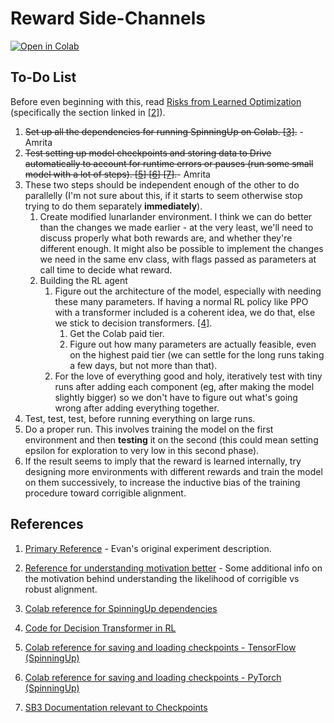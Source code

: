 # Reward Side-Channels

[![Open in Colab](https://colab.research.google.com/assets/colab-badge.svg)](https://colab.research.google.com/github/Jozdien/reward-side-channels/blob/main/Reward_Side_Channels.ipynb)

## To-Do List

Before even beginning with this, read [Risks from Learned Optimization](https://www.alignmentforum.org/s/r9tYkB2a8Fp4DN8yB) (specifically the section linked in [[2]](#ref-2)).

1. ~~Set up all the dependencies for running SpinningUp on Colab.  [[3]](#ref-3).~~ - Amrita
2. ~~Test setting up model checkpoints and storing data to Drive automatically to account for runtime errors or pauses (run some small model with a lot of steps).  [[5]](#ref-5) [[6]](#ref-6) [[7]](#ref-7).~~- Amrita
3. These two steps should be independent enough of the other to do parallelly (I'm not sure about this, if it starts to seem otherwise stop trying to do them separately __immediately__).
    1. Create modified lunarlander environment.  I think we can do better than the changes we made earlier - at the very least, we'll need to discuss properly what both rewards are, and whether they're different enough.  It might also be possible to implement the changes we need in the same env class, with flags passed as parameters at call time to decide what reward.
    2. Building the RL agent
        1. Figure out the architecture of the model, especially with needing these many parameters.  If having a normal RL policy like PPO with a transformer included is a coherent idea, we do that, else we stick to decision transformers. [[4]](#ref-4).
            1. Get the Colab paid tier.
            2. Figure out how many parameters are actually feasible, even on the highest paid tier (we can settle for the long runs taking a few days, but not more than that).
        2. For the love of everything good and holy, iteratively test with tiny runs after adding each component (eg, after making the model slightly bigger) so we don't have to figure out what's going wrong after adding everything together.
4. Test, test, test, before running everything on large runs.
5. Do a proper run.  This involves training the model on the first environment and then __testing__ it on the second (this could mean setting epsilon for exploration to very low in this second phase).
6. If the result seems to imply that the reward is learned internally, try designing more environments with different rewards and train the model on them successively, to increase the inductive bias of the training procedure toward corrigible alignment.

## References

1. [Primary Reference](https://www.alignmentforum.org/posts/uSdPa9nrSgmXCtdKN/concrete-experiments-in-inner-alignment) - Evan's original experiment description. <span id="ref-1"></span>

2. [Reference for understanding motivation better](https://www.alignmentforum.org/s/r9tYkB2a8Fp4DN8yB/p/zthDPAjh9w6Ytbeks#4_4__Internalization_or_deception_after_extensive_training) - Some additional info on the motivation behind understanding the likelihood of corrigible vs robust alignment. <span id="ref-2"></span>

3. [Colab reference for SpinningUp dependencies](https://colab.research.google.com/github/lcipolina/gymAI/blob/master/0-Gym_Envs_3_spinup_ExperimentGrid.ipynb) <span id="ref-3"></span>

4. [Code for Decision Transformer in RL](https://github.com/nikhilbarhate99/min-decision-transformer) <span id="ref-4"></span>

5. [Colab reference for saving and loading checkpoints - TensorFlow (SpinningUp)](https://colab.research.google.com/github/tensorflow/docs/blob/master/site/en/tutorials/keras/save_and_load.ipynb) <span id="ref-5"></span>

6. [Colab reference for saving and loading checkpoints - PyTorch (SpinningUp)](https://colab.research.google.com/github/pytorch/tutorials/blob/gh-pages/_downloads/9e9be5fea5bc1cdd5fd8f2305b475f16/saving_and_loading_a_general_checkpoint.ipynb)<span id="ref-6"></span>
7. [SB3 Documentation relevant to Checkpoints](https://stable-baselines3.readthedocs.io/en/master/guide/callbacks.html#callback-collection) <span id="ref-7"></span>
